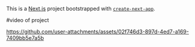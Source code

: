 This is a [Next.js](https://nextjs.org/) project bootstrapped with [`create-next-app`](https://github.com/vercel/next.js/tree/canary/packages/create-next-app).

#video of project




https://github.com/user-attachments/assets/02f746d3-897d-4ed7-a169-7409bb5e7a5b

